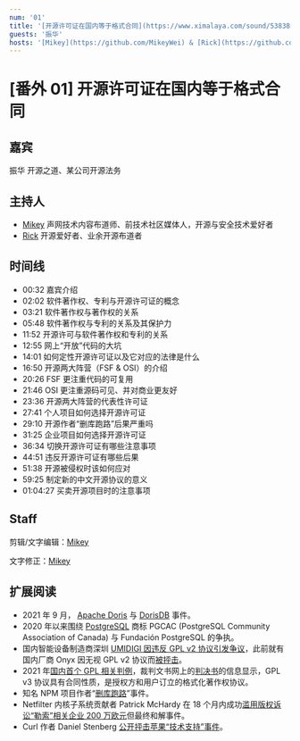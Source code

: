 ```yaml
---
num: '01'
title: '[开源许可证在国内等于格式合同](https://www.ximalaya.com/sound/538384632)'
guests: '振华'
hosts: '[Mikey](https://github.com/MikeyWei) & [Rick](https://github.com/linuxsuren)'
---
```


# [番外 01] 开源许可证在国内等于格式合同

## 嘉宾

振华 开源之道、某公司开源法务

## 主持人

- [Mikey](https://github.com/MikeyWei) 声网技术内容布道师、前技术社区媒体人，开源与安全技术爱好者
- [Rick](https://github.com/linuxsuren) 开源爱好者、业余开源布道者

## 时间线
- 00:32 嘉宾介绍
- 02:02 软件著作权、专利与开源许可证的概念
- 03:21 软件著作权与著作权的关系
- 05:48 软件著作权与专利的关系及其保护力
- 11:52 开源许可与软件著作权和专利的关系
- 12:55 网上“开放”代码的大坑
- 14:01 如何定性开源许可证以及它对应的法律是什么
- 16:50 开源两大阵营（FSF & OSI）的介绍
- 20:26 FSF 更注重代码的可复用
- 21:46 OSI 更注重源码可见、并对商业更友好
- 23:36 开源两大阵营的代表性许可证
- 27:41 个人项目如何选择开源许可证
- 29:10 开源作者“删库跑路”后果严重吗
- 31:25 企业项目如何选择开源许可证
- 36:34 切换开源许可证有哪些注意事项
- 44:51 违反开源许可证有哪些后果
- 51:38 开源被侵权时该如何应对
- 59:25 制定新的中文开源协议的意义
- 01:04:27 买卖开源项目时的注意事项

## Staff

剪辑/文字编辑：[Mikey](https://github.com/MikeyWei)

文字修正：[Mikey](https://github.com/MikeyWei)

## 扩展阅读

- 2021 年 9 月， [Apache Doris](https://mp.weixin.qq.com/s/QnJ6LFaMOpLasdRpFzGFJA) 与 [DorisDB](https://mp.weixin.qq.com/s/3zHPnPbowIj_OpMIHAobGA) 事件。
- 2020 年以来围绕 [PostgreSQL](https://www.postgresql.org/) 商标 PGCAC (PostgreSQL Community Association of Canada) 与 Fundación PostgreSQL 的争执。
- 国内智能设备制造商深圳 [UMIDIGI 因违反 GPL v2 协议引发争议](https://www.oschina.net/news/156938/umidigi-violate-the-gplv2-license)，此前就有国内厂商 Onyx 因无视 GPL v2 协议而[被抨击](https://mp.weixin.qq.com/s/QgCWbNjc9wnEhRcfXkkSKg)。
- 2021 年[国内首个 GPL 相关判例](https://www.oschina.net/news/159435)，裁判文书网上的[判决书](https://ipc.court.gov.cn/zh-cn/news/view-1823.html)的信息显示，GPL  v3 协议具有合同性质，是授权方和用户订立的格式化著作权协议。
- 知名 NPM 项目作者“[删库跑路](https://www.reddit.com/r/programming/comments/rz5rul/marak_creator_of_fakerjs_who_recently_deleted_the/)”事件。
- Netfilter 内核子系统贡献者 Patrick McHardy 在 18 个月内成功[滥用版权诉讼“勒索”相关企业 200 万欧元](https://lore.kernel.org/netdev/Ye6jCQm7z0Yr3bqA@salvia/T/?s=03)但最终和解事件。
- Curl 作者 Daniel Stenberg [公开抨击苹果“技术支持”事件](https://daniel.haxx.se/blog/2021/11/18/free-apple-support/)。
